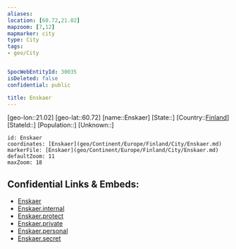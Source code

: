 ```yaml
---
aliases: 
location: [60.72,21.02]
mapzoom: [7,12] 
mapmarker: city 
type: City
tags:
- geo/City


SpocWebEntityId: 30035
isDeleted: false
confidential: public

title: Enskaer
---
```

[geo-lon::21.02]
[geo-lat::60.72]
[name::Enskaer]
[State::]
[Country::[Finland](geo/Continent/Europe/Finland.md)]
[StateId::]
[Population::]
[Unknown::]


```leaflet
id: Enskaer
coordinates: [Enskaer](geo/Continent/Europe/Finland/City/Enskaer.md)
markerFile: [Enskaer](geo/Continent/Europe/Finland/City/Enskaer.md)
defaultZoom: 11 
maxZoom: 18
```


## Confidential Links & Embeds: 
- [Enskaer](../../../../../../_public/geo/Continent/Europe/Finland/City/Enskaer.md) 
- [Enskaer.internal](../../../../../../_internal/geo/Continent/Europe/Finland/City/Enskaer.internal.md) 
- [Enskaer.protect](../../../../../../_protect/geo/Continent/Europe/Finland/City/Enskaer.protect.md) 
- [Enskaer.private](../../../../../../_private/geo/Continent/Europe/Finland/City/Enskaer.private.md) 
- [Enskaer.personal](../../../../../../_personal/geo/Continent/Europe/Finland/City/Enskaer.personal.md) 
- [Enskaer.secret](../../../../../../_secret/geo/Continent/Europe/Finland/City/Enskaer.secret.md) 

